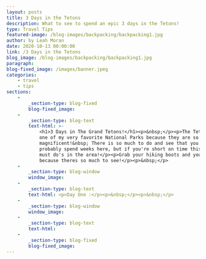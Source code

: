 ```yaml
---
layout: posts
title: 3 Days in the Tetons
description: What to see to spend an epic 3 days in the Tetons!
type: Travel Tips
featured-image: /blog-images/backpacking/backpacking1.jpg
author: by Leah Moran
date: 2020-10-13 00:00:00
link: /3 Days in the Tetons
blog_image: /blog-images/backpacking/backpacking1.jpg
paragraph:
blog-fixed_image: /images/banner.jpeg
categories:
    - travel
    - tips
sections:
    -
        _section-type: blog-fixed
        blog-fixed_image:
    -
        _section-type: blog-text
        text-html: >-
            <h1>3 Days in The Grand Tetons!</h1><p>&nbsp;</p><p>The Tetons are
            one of my very favorite National Parks because they are so
            magnificent!&nbsp; There is so much to do and see that you could
            probably spend weeks here, but if you're short on time this is the
            must do's in the area!</p><p>Grab your hiking boots and your camera
            because theres so much to see!</p><p>&nbsp;</p>
    -
        _section-type: blog-window
        window_image:
    -
        _section-type: blog-text
        text-html: <p>Day One :</p><p>&nbsp;</p><p>&nbsp;</p>
    -
        _section-type: blog-window
        window_image:
    -
        _section-type: blog-text
        text-html:
    -
        _section-type: blog-fixed
        blog-fixed_image:
---
```

